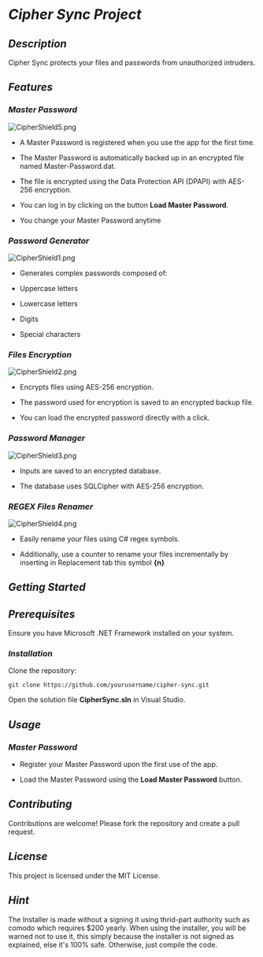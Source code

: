 # _Cipher Sync Project_

## _Description_
Cipher Sync protects your files and passwords from unauthorized intruders.

## _Features_

### _Master Password_

![CipherShield5.png](https://github.com/hamdi-bouasker/CipherSync/blob/master/CipherShield5.png)

- A Master Password is registered when you use the app for the first time.

- The Master Password is automatically backed up in an encrypted file named Master-Password.dat.

- The file is encrypted using the Data Protection API (DPAPI) with AES-256 encryption.

- You can log in by clicking on the button **Load Master Password**.

- You change your Master Password anytime

### _Password Generator_

![CipherShield1.png](https://github.com/hamdi-bouasker/CipherSync/blob/master/CipherShield1.png)

- Generates complex passwords composed of:

- Uppercase letters

- Lowercase letters

- Digits

- Special characters

### _Files Encryption_

![CipherShield2.png](https://github.com/hamdi-bouasker/CipherSync/blob/master/CipherShield2.png)

- Encrypts files using AES-256 encryption.

- The password used for encryption is saved to an encrypted backup file.

- You can load the encrypted password directly with a click.

### _Password Manager_

![CipherShield3.png](https://github.com/hamdi-bouasker/CipherSync/blob/master/CipherShield3.png)

- Inputs are saved to an encrypted database.

- The database uses SQLCipher with AES-256 encryption.

### _REGEX Files Renamer_

![CipherShield4.png](https://github.com/hamdi-bouasker/CipherSync/blob/master/CipherShield4.png)

- Easily rename your files using C# regex symbols.

- Additionally, use a counter to rename your files incrementally by inserting in Replacement tab this symbol **{n}**

## _Getting Started_

## _Prerequisites_

Ensure you have Microsoft .NET Framework installed on your system.

### _Installation_

Clone the repository:

```git clone https://github.com/yourusername/cipher-sync.git```

Open the solution file **CipherSync.sln** in Visual Studio.

## _Usage_

### _Master Password_

- Register your Master Password upon the first use of the app.

- Load the Master Password using the **Load Master Password** button.

## _Contributing_

Contributions are welcome! Please fork the repository and create a pull request.

## _License_
This project is licensed under the MIT License.

## _Hint_

The Installer is made without a signing it using thrid-part authority such as comodo which requires $200 yearly.
When using the installer, you will be warned not to use it, this simply because the installer is not signed as explained, else it's 100% safe.
Otherwise, just compile the code.
